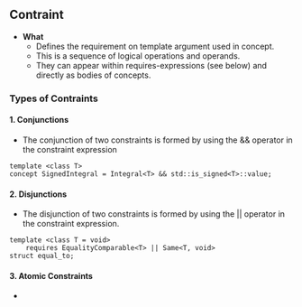 ## Contraint
- **What** 
  - Defines the requirement on template argument used in concept.
  - This is a sequence of logical operations and operands.
  - They can appear within requires-expressions (see below) and directly as bodies of concepts.
  
### Types of Contraints
#### 1. Conjunctions
- The conjunction of two constraints is formed by using the && operator in the constraint expression
```
template <class T>
concept SignedIntegral = Integral<T> && std::is_signed<T>::value;
```

#### 2. Disjunctions
- The disjunction of two constraints is formed by using the || operator in the constraint expression.
```
template <class T = void>
    requires EqualityComparable<T> || Same<T, void>
struct equal_to;
```

#### 3. Atomic Constraints
- 
